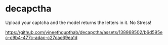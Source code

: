 # decapctha
Upload your captcha and the model returns the letters in it. No Stress!

https://github.com/vineethgupthab/decapctha/assets/138868502/b6d595ec-c9b4-477c-adac-c27cac69ea1d
